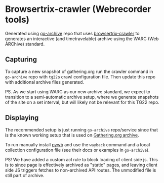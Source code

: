 # Browsertrix-crawler (Webrecorder tools)

Generated using [go-archive](https://github.com/gathering/go-archive) repo that uses [browsertrix-crawler](https://github.com/webrecorder/browsertrix-crawler) to
generates an interactive (and timetravelable) archive using the WARC (Web
ARChive) standard.

## Capturing

To capture a new snapshot of gathering.org run the crawler command in
`go-archive` repo with `tg22`s crawl configuration file. Then update this repo
with additional archive files generated.

PS. As we start using WARC as our new archive standard, we expect to transition to
a semi-automatic archive setup, where we generate snapshots of the site on a
set interval, but will likely not be relevant for this TG22 repo.

## Displaying

The recommended setup is just running `go-archive` repo/service since that is
the known working setup that is used on [Gathering.org archive](https://archive.gathering.org).

To run manually install [pywb](https://github.com/webrecorder/pywb) and use the
`wayback` command and a local collection configuration file (see their docs or
examples in `go-archive`).

PS! We have added a custom acl rule to block loading of client side js. This is
to since page is effectively archived as "static" pages, and leaving client
side JS triggers fetches to non-archived API routes. The unmodified file is
still part of archive.
